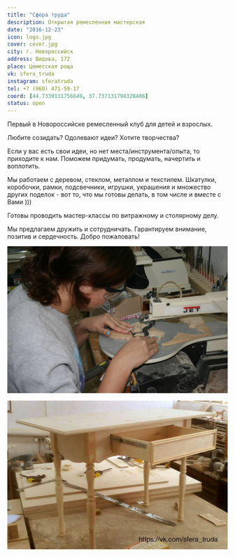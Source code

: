 ```yaml
---
title: "Сфера труда"
description: Открытая ремесленная мастерская
date: "2016-12-23"
icon: logo.jpg
cover: cover.jpg
city: г. Новороссийск
address: Видова, 172
place: Цемесская роща
vk: sfera_truda
instagram: sferatruda
tel: +7 (960) 471-59-17
coord: [44.7339131756649, 37.737131798328406]
status: open
---
```


Первый в Новороссийске ремесленный клуб для детей и взрослых.

Любите созидать? Одолевают идеи? Хотите творчества?

Если у вас есть свои идеи, но нет места/инструмента/опыта, то приходите к нам. Поможем придумать, продумать, начертить и воплотить.

Мы работаем с деревом, стеклом, металлом и текстилем. Шкатулки, коробочки, рамки, подсвечники, игрушки, украшения и множество других поделок - вот то, что мы готовы делать, в том числе и вместе с Вами )))

Готовы проводить мастер-классы по витражному и столярному делу.

Мы предлагаем дружить и сотрудничать. Гарантируем внимание, позитив и сердечность. Добро пожаловать!

![](./Lk4IOAvXmwA.jpg)

![](./5bFdu_wr-oc.jpg)
